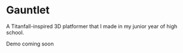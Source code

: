 # Gauntlet
A Titanfall-inspired 3D platformer that I made in my junior year of high school.

Demo coming soon
